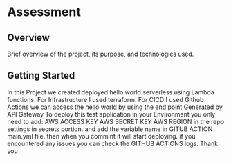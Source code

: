 # Assessment
## Overview

Brief overview of the project, its purpose, and technologies used.

## Getting Started
In this Project we created deployed hello.world serverless using Lambda functions. 
For Infrastructure I used terraform.
For CICD I used Github Actions
we can access the hello world by using the end point Generated by API Gateway
To deploy this test application in  your Environment you only need to add:
AWS ACCESS KEY 
AWS SECRET KEY
AWS REGION
in the repo settings in secrets portion. and add the variable name in GITUB ACTION main.yml file.
then when you commint it will start deploying.
if you encountered any issues you can check the GITHUB ACTIONS logs.
Thank you
